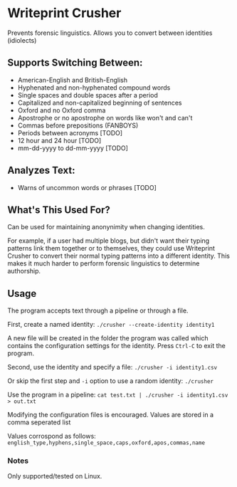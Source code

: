 # Writeprint Crusher
Prevents forensic linguistics.  Allows you to convert between identities (idiolects)

## Supports Switching Between:
* American-English and British-English
* Hyphenated and non-hyphenated compound words
* Single spaces and double spaces after a period
* Capitalized and non-capitalized beginning of sentences
* Oxford and no Oxford comma
* Apostrophe or no apostrophe on words like won't and can't
* Commas before prepositions (FANBOYS)
* Periods between acronyms [TODO]
* 12 hour and 24 hour [TODO]
* mm-dd-yyyy to dd-mm-yyyy [TODO]

## Analyzes Text:
* Warns of uncommon words or phrases [TODO]

## What's This Used For?
Can be used for maintaining anonynimity when changing identities.

For example, if a user had multiple blogs, but didn't want their typing patterns link them together or to themselves, they could use Writeprint Crusher to convert their normal typing patterns into a different identity.  This makes it much harder to perform forensic linguistics to determine authorship.

## Usage
The program accepts text through a pipeline or through a file.

First, create a named identity: `./crusher --create-identity identity1`

A new file will be created in the folder the program was called which contains the configuration settings for the identity.  Press `Ctrl-C` to exit the program.

Second, use the identity and specify a file: `./crusher -i identity1.csv`

Or skip the first step and `-i` option to use a random identity: `./crusher`

Use the program in a pipeline: `cat test.txt | ./crusher -i identity1.csv > out.txt`

Modifying the configuration files is encouraged.  Values are stored in a comma seperated list

Values corrospond as follows:
`english_type,hyphens,single_space,caps,oxford,apos,commas,name`

### Notes
Only supported/tested on Linux.